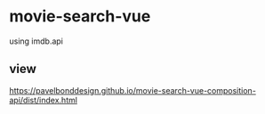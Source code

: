 # movie-search-vue
using imdb.api
## view
https://pavelbonddesign.github.io/movie-search-vue-composition-api/dist/index.html
